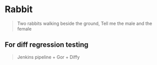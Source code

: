 # Rabbit 
> Two rabbits walking beside the ground, Tell me the male and the female
## For diff regression testing  
> Jenkins pipeline + Gor + Diffy 